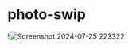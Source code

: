 # photo-swip
!![Screenshot 2024-07-25 223322](https://github.com/user-attachments/assets/5e9ebcd9-a4f6-44e6-b6eb-99aa862ebcdb)
